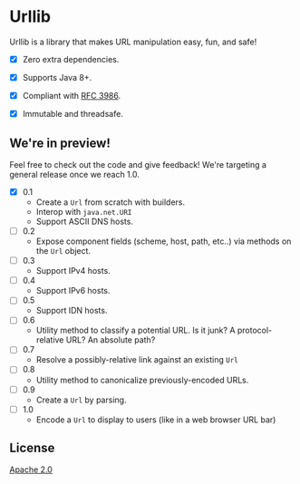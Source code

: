 # Urllib

Urllib is a library that makes URL manipulation easy, fun, and safe!

- [x] Zero extra dependencies.
- [x] Supports Java 8+.
- [x] Compliant with [RFC 3986](https://tools.ietf.org/html/rfc3986).
- [x] Immutable and threadsafe.


## We're in preview!

Feel free to check out the code and give feedback! We're targeting a general release
once we reach 1.0. 


- [x] 0.1
  - Create a `Url` from scratch with builders.
  - Interop with `java.net.URI`
  - Support ASCII DNS hosts.
- [ ] 0.2
  - Expose component fields (scheme, host, path, etc..) via methods on the `Url` object.
- [ ] 0.3
  - Support IPv4 hosts.
- [ ] 0.4
  - Support IPv6 hosts.
- [ ] 0.5
  - Support IDN hosts.
- [ ] 0.6
  - Utility method to classify a potential URL. Is it junk? A protocol-relative URL? An absolute path?
- [ ] 0.7
  - Resolve a possibly-relative link against an existing `Url` 
- [ ] 0.8
  - Utility method to canonicalize previously-encoded URLs.
- [ ] 0.9
  - Create a `Url` by parsing.
- [ ] 1.0
  - Encode a `Url` to display to users (like in a web browser URL bar)
  
## License
[Apache 2.0](https://www.apache.org/licenses/LICENSE-2.0)
